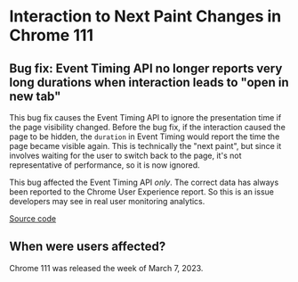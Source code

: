 # Interaction to Next Paint Changes in Chrome 111

## Bug fix: Event Timing API no longer reports very long durations when interaction leads to "open in new tab"

This bug fix causes the Event Timing API to ignore the presentation time if
the page visibility changed. Before the bug fix, if the interaction caused the
page to be hidden, the `duration` in Event Timing would report the time the
page became visible again. This is technically the "next paint", but since it
involves waiting for the user to switch back to the page, it's not representative
of performance, so it is now ignored.

This bug affected the Event Timing API _only_. The correct data has always been
reported to the Chrome User Experience report. So this is an issue developers
may see in real user monitoring analytics.

[Source code](https://chromium-review.googlesource.com/c/chromium/src/+/3926369)

## When were users affected?

Chrome 111 was released the week of March 7, 2023.
